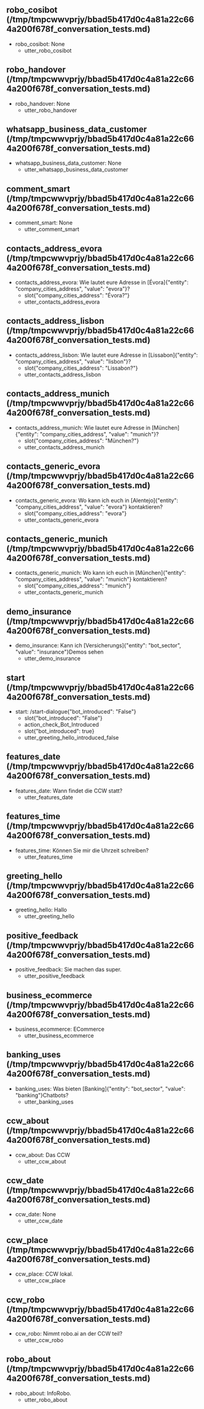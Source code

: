 ## robo_cosibot (/tmp/tmpcwwvprjy/bbad5b417d0c4a81a22c664a200f678f_conversation_tests.md)
* robo_cosibot: None   <!-- predicted: greeting_hello: None -->
    - utter_robo_cosibot   <!-- predicted: action_check_Bot_Introduced -->


## robo_handover (/tmp/tmpcwwvprjy/bbad5b417d0c4a81a22c664a200f678f_conversation_tests.md)
* robo_handover: None   <!-- predicted: greeting_hello: None -->
    - utter_robo_handover   <!-- predicted: action_check_Bot_Introduced -->


## whatsapp_business_data_customer (/tmp/tmpcwwvprjy/bbad5b417d0c4a81a22c664a200f678f_conversation_tests.md)
* whatsapp_business_data_customer: None   <!-- predicted: greeting_hello: None -->
    - utter_whatsapp_business_data_customer   <!-- predicted: action_check_Bot_Introduced -->


## comment_smart (/tmp/tmpcwwvprjy/bbad5b417d0c4a81a22c664a200f678f_conversation_tests.md)
* comment_smart: None   <!-- predicted: greeting_hello: None -->
    - utter_comment_smart   <!-- predicted: action_check_Bot_Introduced -->


## contacts_address_evora (/tmp/tmpcwwvprjy/bbad5b417d0c4a81a22c664a200f678f_conversation_tests.md)
* contacts_address_evora: Wie lautet eure Adresse in [Évora]{"entity": "company_cities_address", "value": "evora"}?   <!-- predicted: contacts_address_evora: Wie lautet eure Adresse in [Évora?](company_cities_address) -->
    - slot{"company_cities_address": "Évora?"}
    - utter_contacts_address_evora


## contacts_address_lisbon (/tmp/tmpcwwvprjy/bbad5b417d0c4a81a22c664a200f678f_conversation_tests.md)
* contacts_address_lisbon: Wie lautet eure Adresse in [Lissabon]{"entity": "company_cities_address", "value": "lisbon"}?   <!-- predicted: contacts_address_lisbon: Wie lautet eure Adresse in [Lissabon?](company_cities_address) -->
    - slot{"company_cities_address": "Lissabon?"}
    - utter_contacts_address_lisbon


## contacts_address_munich (/tmp/tmpcwwvprjy/bbad5b417d0c4a81a22c664a200f678f_conversation_tests.md)
* contacts_address_munich: Wie lautet eure Adresse in [München]{"entity": "company_cities_address", "value": "munich"}?   <!-- predicted: contacts_address_munich: Wie lautet eure Adresse in [München?](company_cities_address) -->
    - slot{"company_cities_address": "München?"}
    - utter_contacts_address_munich


## contacts_generic_evora (/tmp/tmpcwwvprjy/bbad5b417d0c4a81a22c664a200f678f_conversation_tests.md)
* contacts_generic_evora: Wo kann ich euch in [Alentejo]{"entity": "company_cities_address", "value": "evora"} kontaktieren?
    - slot{"company_cities_address": "evora"}
    - utter_contacts_generic_evora   <!-- predicted: utter_contacts_address_evora -->


## contacts_generic_munich (/tmp/tmpcwwvprjy/bbad5b417d0c4a81a22c664a200f678f_conversation_tests.md)
* contacts_generic_munich: Wo kann ich euch in [München]{"entity": "company_cities_address", "value": "munich"} kontaktieren?
    - slot{"company_cities_address": "munich"}
    - utter_contacts_generic_munich   <!-- predicted: utter_contacts_address_munich -->


## demo_insurance (/tmp/tmpcwwvprjy/bbad5b417d0c4a81a22c664a200f678f_conversation_tests.md)
* demo_insurance: Kann ich [Versicherungs]{"entity": "bot_sector", "value": "insurance"}Demos sehen   <!-- predicted: demo_insurance: Kann ich VersicherungsDemos sehen -->
    - utter_demo_insurance


## start (/tmp/tmpcwwvprjy/bbad5b417d0c4a81a22c664a200f678f_conversation_tests.md)
* start: /start-dialogue{"bot_introduced": "False"}   <!-- predicted: start-dialogue: /start-dialogue{"bot_introduced": "False"} -->
    - slot{"bot_introduced": "False"}
    - action_check_Bot_Introduced
    - slot{"bot_introduced": true}
    - utter_greeting_hello_introduced_false


## features_date (/tmp/tmpcwwvprjy/bbad5b417d0c4a81a22c664a200f678f_conversation_tests.md)
* features_date: Wann findet die CCW statt?
    - utter_features_date   <!-- predicted: action_get_date -->


## features_time (/tmp/tmpcwwvprjy/bbad5b417d0c4a81a22c664a200f678f_conversation_tests.md)
* features_time: Können Sie mir die Uhrzeit schreiben?
    - utter_features_time   <!-- predicted: action_get_time -->


## greeting_hello (/tmp/tmpcwwvprjy/bbad5b417d0c4a81a22c664a200f678f_conversation_tests.md)
* greeting_hello: Hallo
    - utter_greeting_hello   <!-- predicted: action_check_Bot_Introduced -->


## positive_feedback (/tmp/tmpcwwvprjy/bbad5b417d0c4a81a22c664a200f678f_conversation_tests.md)
* positive_feedback: Sie machen das super.   <!-- predicted: comment_positive: Sie machen das super. -->
    - utter_positive_feedback   <!-- predicted: utter_comment_positive -->


## business_ecommerce (/tmp/tmpcwwvprjy/bbad5b417d0c4a81a22c664a200f678f_conversation_tests.md)
* business_ecommerce: ECommerce   <!-- predicted: robo_prices: ECommerce -->
    - utter_business_ecommerce   <!-- predicted: action_default_fallback -->


## banking_uses (/tmp/tmpcwwvprjy/bbad5b417d0c4a81a22c664a200f678f_conversation_tests.md)
* banking_uses: Was bieten [Banking]{"entity": "bot_sector", "value": "banking"}Chatbots?   <!-- predicted: banking_uses: Was bieten BankingChatbots? -->
    - utter_banking_uses


## ccw_about (/tmp/tmpcwwvprjy/bbad5b417d0c4a81a22c664a200f678f_conversation_tests.md)
* ccw_about: Das CCW
    - utter_ccw_about   <!-- predicted: utter_platform_about -->


## ccw_date (/tmp/tmpcwwvprjy/bbad5b417d0c4a81a22c664a200f678f_conversation_tests.md)
* ccw_date: None   <!-- predicted: greeting_hello: None -->
    - utter_ccw_date   <!-- predicted: action_check_Bot_Introduced -->


## ccw_place (/tmp/tmpcwwvprjy/bbad5b417d0c4a81a22c664a200f678f_conversation_tests.md)
* ccw_place: CCW lokal.
    - utter_ccw_place   <!-- predicted: action_check_Bot_Introduced -->


## ccw_robo (/tmp/tmpcwwvprjy/bbad5b417d0c4a81a22c664a200f678f_conversation_tests.md)
* ccw_robo: Nimmt robo.ai an der CCW teil?
    - utter_ccw_robo   <!-- predicted: action_default_fallback -->


## robo_about (/tmp/tmpcwwvprjy/bbad5b417d0c4a81a22c664a200f678f_conversation_tests.md)
* robo_about: InfoRobo.   <!-- predicted: vocative_help: InfoRobo. -->
    - utter_robo_about   <!-- predicted: utter_vocative_help -->


